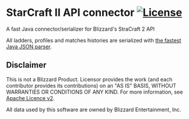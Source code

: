 # StarCraft II API connector [![License](https://img.shields.io/badge/license-Apache%202-4EB1BA.svg)](https://www.apache.org/licenses/LICENSE-2.0.html)

A fast Java connector/serializer for Blizzard's StraCraft 2 API 

All ladders, profiles and matches histories are serialized with [the fastest Java JSON parser](https://github.com/alibaba/fastjson).


## Disclaimer

This is not a Blizzard Product.
Licensor provides the work (and each contributor provides its contributions) on an "AS IS" BASIS, WITHOUT WARRANTIES OR CONDITIONS OF ANY KIND.
For more information, see [Apache Licence v2](http://www.apache.org/licenses/LICENSE-2.0).

All data used by this software are owned by Blizzard Entertainment, Inc.